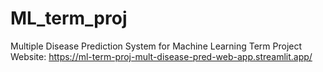 # ML_term_proj
Multiple Disease Prediction System for Machine Learning Term Project
Website: https://ml-term-proj-mult-disease-pred-web-app.streamlit.app/
